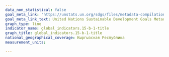 ```yaml
---
data_non_statistical: false
goal_meta_link: 'https://unstats.un.org/sdgs/files/metadata-compilation/Metadata-Goal-15.pdf '
goal_meta_link_text: United Nations Sustainable Development Goals Metadata (PDF 4.0 MB)
graph_type: line
indicator_name: global_indicators.15-b-1-title
graph_title: global_indicators.15-b-1-title
national_geographical_coverage: Кыргызская Республика
measurement_units:

---
```

